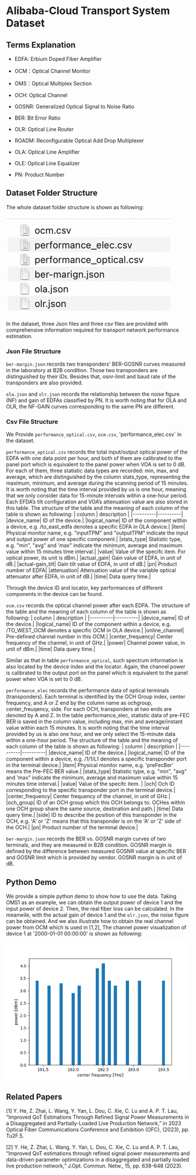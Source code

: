 # Alibaba-Cloud Transport System Dataset
## Terms Explanation
- EDFA: Erbium Doped Fiber Amplifier

- OCM：Optical Channel Monitor

- OMS：Optical Multiplex Section

- OCH: Optical Channel

- GOSNR: Generalized Optical Signal to Noise Ratio

- BER: Bit Error Ratio

- OLR: Optical Line Router

- ROADM: Reconfigurable Optical Add Drop Multiplexer

- OLA: Optical Line Amplifier

- OLE: Optical Line Equalizer

- PN: Product Number

## Dataset Folder Structure
The whole dataset folder structure is shown as following:

![imag](https://github.com/alibaba/alibaba-cloud-transport-system/blob/main/png/data_structure.jpg)

In the dataset, three Json files and three csv files are provided with comprehensive information required for transport network performance estimation.
### Json File Structure

`ber-margin.json` records two transponders' BER-GOSNR curves measured in the laboratory at B2B condition. Those two transponders are distinguished by their IDs. Besides that, osnr-limit and baud rate of the transponders are also provided.

`ola.json` and `olr.json` records the relationship between the noise figure (NF) and gain of EDFAs classified by PN. It is worth noting that for OLA and OLR, the NF-GAIN curves corresponding to the same PN are different.

### Csv File Structure

We Provide `performance_optical.csv`, `ocm.csv`, 'performance_elec.csv` in the dataset.

`performance_optical.csv` records the total input/output optical power of the EDFA with one data point per hour, and both of them are calibrated to the panel port which is equivalent to the panel power when VOA is set to 0 dB. For each of them, three statistic data types are recorded: min, max, and average, which are distinguished by the column stats_type, representing the maximum, minimum, and average during the scanning period of 15 minutes. It is worth noting that the time interval provided by us is one hour, meaning that we only consider data for 15-minute intervals within a one-hour period. Each EFDA’s tilt configuration and VOA’s attenuation value are also stored in this table. The structure of the table and the meaning of each column of the table is shown as following:
| column   | description |
|----------|----------|
|device_name| ID of the device.|
|logical_name| ID of the component within a device, e.g. /to_east_edfa denotes a specific EDFA in OLA device.|
|item| Physical monitor name, e.g. "inputTPM" and "outputTPM" indicate the input and output power of one specific component.|
|stats_type| Statistic type, e.g. "min", "avg" and 'max" indicate the minimum, average and maximum value within 15 minutes time interval.|
|value| Value of the specifc item. For optical power, its unit is dBm.|
|actual_gain| Gain value of EDFA, in unit of dB.|
|actual-gain_tilt| Gain tilt value of EDFA, in unit of dB.|
|pn| Product number of EDFA|
|attenuation| Attenuation value of the variable optical attenuator after EDFA, in unit of dB.|
|time| Data query time.|

Through the device ID and locator, key performances of different components in the device can be found.

`ocm.csv` records the optical channel power after each EDFA. The structure of the table and the meaning of each column of the table is shown as following:
| column   | description |
|----------|----------|
|device_name| ID of the device.|
|logical_name| ID of the component within a device, e.g. /TO_WEST_OCM denotes a specific OCM in OLA device.|
|online_channel| Pre-defined channel number in this OCM.|
|center_frequency| Center frequency of the channel, in unit of GHz.|
|power| Channel power value, in unit of dBm.|
|time| Data query time.|

Similar as that in table `performance_optical`, such spectrum information is also located by the device index and the locator. Again, the channel power is calibrated to the output port on the panel which is equivalent to the panel power when VOA is set to 0 dB.

`performance_elec` records the performance data of optical terminals (transponders). Each terminal is identified by the OCH Group index, center frequency, and A or Z end by the column name as ochgroup, center_freuqency, side. For each OCH, transponders at two ends are denoted by A and Z. In the table performance_elec, statistic data of pre-FEC BER is saved in the column value, including max, min and average/instant value within each 15 minutes. It is worth noting that the time interval provided by us is also one hour, and we only select the 15-minute data within a one-hour period. The structure of the table and the meaning of each column of the table is shown as following:
| column   | description |
|----------|----------|
|device_name| ID of the device.|
|logical_name| ID of the component within a device, e.g. /1/1/L1 denotes a specific transponder port in the terminal device.|
|item| Physical monitor name, e.g. 'preFecBer' means the Pre-FEC BER value.|
|stats_type| Statistic type, e.g. "min", "avg" and 'max" indicate the minimum, average and maximum value within 15 minutes time interval.|
|value| Value of the specifc item. |
|och| Och ID corresponding to the specific transponder port in the terminal device.|
|center_frequency| Center frequency of the channel, in unit of GHz.|
|och_group| ID of an OCH group which this OCH belongs to. OCHes within one OCH group share the same source, destination and path.|
|time| Data query time.|
|side| ID to describe the position of this transponder in the OCH, e.g. 'A' or 'Z' means that this transponder is on the 'A' or 'Z' side of the OCH.|
|pn| Product number of the terminal device.|

`ber-margin.json` records the BER vs. GOSNR margin curves of two terminals, and they are measured in B2B condition. GOSNR margin is defined by the difference between measured GOSNR value at specific BER and GOSNR limit which is provided by vendor. GOSNR margin is in unit of dB.

## Python Demo
We provide a simple python demo to show how to use the data. Taking OMS1 as an example, we can obtain the output power of device 1 and the input power of device 2. Then, the real fiber loss can be calculated.  In the meanwile, with the actual gain of device 1 and the `olr.json`, the noise figure can be obtained. And we also illustrate how to obtain the real channel power from OCM which is used in [1,2], The channel power visualization of device 1 at '2000-01-01 00:00:00' is shown as following:

![imag](https://github.com/alibaba/alibaba-cloud-transport-system/blob/main/png/ocm.png)

## Related Papers
[1] Y. He, Z. Zhai, L. Wang, Y. Yan, L. Dou, C. Xie, C. Lu and A. P. T. Lau, “Improved QoT Estimations Through Refined Signal Power Measurements in a Disaggregated and Partially-Loaded Live Production Network,” in 2023 Optical Fiber Communications Conference and Exhibition (OFC), (2023), pp. Tu2F.5.

[2] Y. He, Z. Zhai, L. Wang, Y. Yan, L. Dou, C. Xie, C. Lu and A. P. T. Lau, “Improved QoT estimations through refined signal power measurements and data-driven parameter optimizations in a disaggregated and partially loaded live production network,” J.Opt. Commun. Netw., 15, pp. 638-648 (2023).





